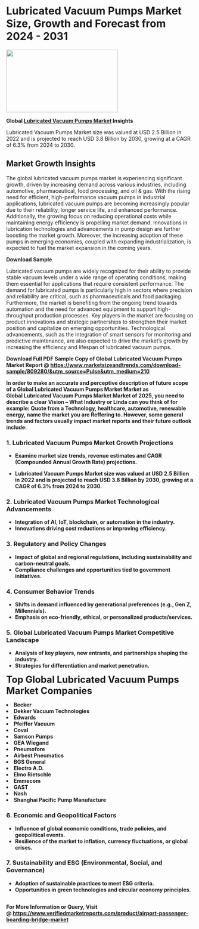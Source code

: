 <H1>Lubricated Vacuum Pumps Market Size, Growth and Forecast from 2024 - 2031</H1><img class="aligncenter size-medium wp-image-584254" src="https://thirdeyenews.in/wp-content/uploads/2024/09/Global-Market-Research-300x168.jpeg" alt="" width="300" height="168" /><p><strong>Global&nbsp;<a href="https://www.marketsizeandtrends.com/download-sample/809280/&amp;utm_source=Pulse&amp;utm_medium=210">Lubricated Vacuum Pumps Market</a> Insights</strong></p><p>Lubricated Vacuum Pumps Market size was valued at USD 2.5 Billion in 2022 and is projected to reach USD 3.8 Billion by 2030, growing at a CAGR of 6.3% from 2024 to 2030.</p><p><h2>Market Growth Insights</h2> <p>The global lubricated vacuum pumps market is experiencing significant growth, driven by increasing demand across various industries, including automotive, pharmaceutical, food processing, and oil & gas. With the rising need for efficient, high-performance vacuum pumps in industrial applications, lubricated vacuum pumps are becoming increasingly popular due to their reliability, longer service life, and enhanced performance. Additionally, the growing focus on reducing operational costs while maintaining energy efficiency is propelling market demand. Innovations in lubrication technologies and advancements in pump design are further boosting the market growth. Moreover, the increasing adoption of these pumps in emerging economies, coupled with expanding industrialization, is expected to fuel the market expansion in the coming years.</p> <p><strong>Download Sample</strong></p> <p>Lubricated vacuum pumps are widely recognized for their ability to provide stable vacuum levels under a wide range of operating conditions, making them essential for applications that require consistent performance. The demand for lubricated pumps is particularly high in sectors where precision and reliability are critical, such as pharmaceuticals and food packaging. Furthermore, the market is benefiting from the ongoing trend towards automation and the need for advanced equipment to support high-throughput production processes. Key players in the market are focusing on product innovations and strategic partnerships to strengthen their market position and capitalize on emerging opportunities. Technological advancements, such as the integration of smart sensors for monitoring and predictive maintenance, are also expected to drive the market’s growth by increasing the efficiency and lifespan of lubricated vacuum pumps. <p><strong></p><p><span class=""><strong>Download Full PDF Sample Copy of Global Lubricated Vacuum Pumps Market Report</strong> @ <a href="https://www.marketsizeandtrends.com/download-sample/809280/&amp;utm_source=Pulse&amp;utm_medium=210" target="_blank">https://www.marketsizeandtrends.com/download-sample/809280/&amp;utm_source=Pulse&amp;utm_medium=210</a></span></p><p>In order to make an accurate and perceptive description of future scope of a Global&nbsp;Lubricated Vacuum Pumps Market Market as Global&nbsp;Lubricated Vacuum Pumps Market Market of 2025, you need to describe a clear Vision &ndash; What Industry or Linda can you think of for example: Quote from a Technology, healthcare, automotive, renewable energy, name the market you are Reffering to. However, some general trends and factors usually impact market reports and their future outlook include:</p><h3>1.&nbsp;<strong>Lubricated Vacuum Pumps Market Growth Projections</strong></h3><ul><li>Examine market size trends, revenue estimates and CAGR (Compounded Annual Growth Rate) projections.</li><li><p>Lubricated Vacuum Pumps Market size was valued at USD 2.5 Billion in 2022 and is projected to reach USD 3.8 Billion by 2030, growing at a CAGR of 6.3% from 2024 to 2030.</p></li></ul><h3>2.&nbsp;<strong>Lubricated Vacuum Pumps Market Technological Advancements</strong></h3><ul><li>Integration of AI, IoT, blockchain, or automation in the industry.</li><li>Innovations driving cost reductions or improving efficiency.</li></ul><h3>3.&nbsp;<strong>Regulatory and Policy Changes</strong></h3><ul><li>Impact of global and regional regulations, including sustainability and carbon-neutral goals.</li><li>Compliance challenges and opportunities tied to government initiatives.</li></ul><h3>4.&nbsp;<strong>Consumer Behavior Trends</strong></h3><ul><li>Shifts in demand influenced by generational preferences (e.g., Gen Z, Millennials).</li><li>Emphasis on eco-friendly, ethical, or personalized products/services.</li></ul><h3>5.&nbsp;<strong>Global Lubricated Vacuum Pumps Market Competitive Landscape</strong></h3><ul><li>Analysis of key players, new entrants, and partnerships shaping the industry.</li><li>Strategies for differentiation and market penetration.</li></ul><p data-pm-slice="1 1 []"><span style="color: inherit; font-family: inherit; font-size: 25px;">Top Global Lubricated Vacuum Pumps Market Companies</span></p><div class="" data-test-id=""><p><li>Becker</li><li> Dekker Vacuum Technologies</li><li> Edwards</li><li> Pfeiffer Vacuum</li><li> Coval</li><li> Samson Pumps</li><li> GEA Wiegand</li><li> Pneumofore</li><li> Airbest Pneumatics</li><li> BGS General</li><li> Electro A.D.</li><li> Elmo Rietschle</li><li> Emmecom</li><li> GAST</li><li> Nash</li><li> Shanghai Pacific Pump Manufacture</li></p></div><h3>6.&nbsp;<strong>Economic and Geopolitical Factors</strong></h3><ul><li>Influence of global economic conditions, trade policies, and geopolitical events.</li><li>Resilience of the market to inflation, currency fluctuations, or global crises.</li></ul><h3>7.&nbsp;<strong>Sustainability and ESG (Environmental, Social, and Governance)</strong></h3><ul><li>Adoption of sustainable practices to meet ESG criteria.</li><li>Opportunities in green technologies and circular economy principles.</li></ul><h2><strong style="font-size: 14px;">For More Information or Query, Visit @&nbsp;</strong><a style="background-color: #ffffff; font-size: 14px;" href="https://www.marketsizeandtrends.com/report/lubricated-vacuum-pumps-market/" target="_blank">https://www.verifiedmarketreports.com/product/airport-passenger-boarding-bridge-market</a></h2>
